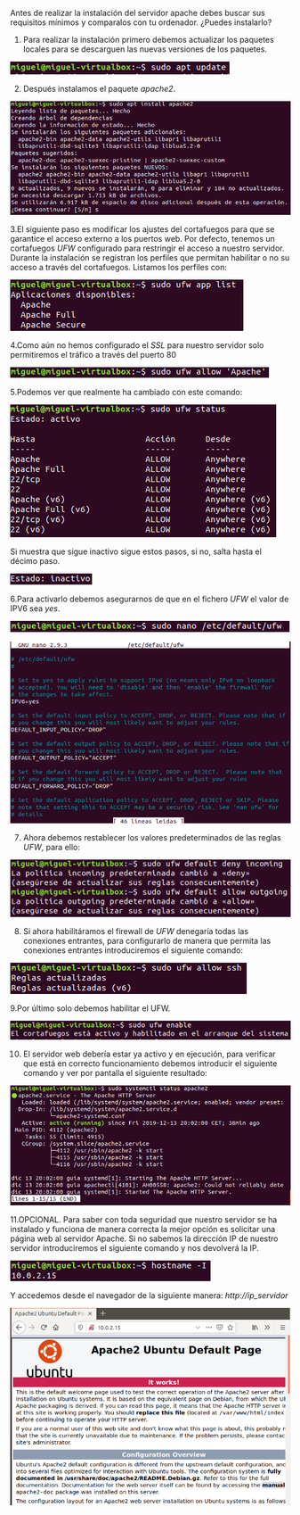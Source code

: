 Antes de realizar la instalación del servidor apache debes buscar sus requisitos mínimos y comparalos con tu ordenador. ¿Puedes instalarlo?

1. Para realizar la instalación primero debemos actualizar los paquetes locales para se descarguen las nuevas versiones de los paquetes.

![Imagen 1](./images/1.PNG)
 
2. Después instalamos el paquete *apache2*.

![Imagen 2](./images/2.PNG)

3.El siguiente paso es modificar los ajustes del cortafuegos para que se garantice el acceso externo a los puertos web. Por defecto, tenemos un cortafuegos *UFW* configurado para restringir el acceso a nuestro servidor.
Durante la instalación se registran los perfiles que permitan habilitar o no su acceso a través del cortafuegos.
Listamos los perfiles con:

![Imagen 3](./images/3.PNG)

4.Como aún no hemos configurado el *SSL* para nuestro servidor solo permitiremos el tráfico a través del puerto 80

![Imagen 4](./images/4.PNG)

5.Podemos ver que realmente ha cambiado con este comando:

![Imagen 5](./images/5.PNG)

Si muestra que sigue inactivo sigue estos pasos, si no, salta hasta el décimo paso.

![Imagen 6](./images/6.PNG)

6.Para activarlo debemos asegurarnos de que en  el fichero *UFW* el valor de IPV6 sea *yes*.

![Imagen 7](./images/7.PNG)

![Imagen 8](./images/8.PNG)

7. Ahora debemos restablecer los valores predeterminados de las reglas *UFW*, para ello:

![Imagen 9](./images/9.PNG)

8. Si ahora habilitáramos el firewall de *UFW* denegaría todas las conexiones entrantes, para configurarlo de manera que permita las conexiones entrantes introduciremos el siguiente comando:

![Imagen 10](./images/10.PNG)

9.Por último solo debemos habilitar el UFW.

![Imagen 11](./images/11.PNG)

10. El servidor web debería estar ya activo y en ejecución, para verificar que está en correcto funcionamiento debemos introducir el siguiente comando y ver por pantalla el siguiente resultado:

![Imagen 12](./images/12.PNG)

11.OPCIONAL. Para saber con toda seguridad que nuestro servidor se ha instalado y funciona de manera correcta la mejor opción es solicitar una página web al servidor Apache. 
Si no sabemos la dirección IP de nuestro servidor introduciremos el siguiente comando y nos devolverá la IP.

![Imagen 13](./images/13.PNG)

Y accedemos desde el navegador de la siguiente manera: *http://ip_servidor*

![Imagen 14](./images/14.PNG)
